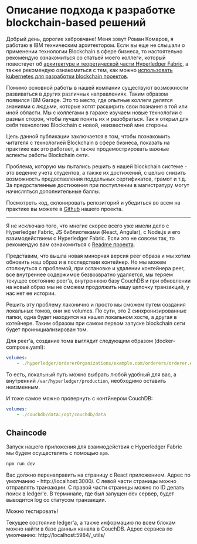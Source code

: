 # Описание подхода к разработке blockchain-based решений

Добрый день, дорогие хабровчане! Меня зовут Роман Комаров, я работаю в IBM техническим архитектором. Если вы еще не слышали о применении технологии Blockchain в сфере бизнеса, то настоятельно рекомендую ознакомиться со статьей моего коллеги, который повествует об [архитектуре и теоретической части Hyperledger Fabric](https://habr.com/ru/company/ibm/blog/444874/), а также рекомендую ознакомиться с тем, как можно [использовать kubernetes для разработки blockchain проектов](https://habr.com/ru/company/ibm/blog/351808/).

Помимо основной работы в нашей компании существуют возможности развиваться в других различных направлениях. Таким образом появился IBM Garage. Это то место, где опытные коллеги делятся знаниями с людьми, которые хотят расширить свои познания в той или иной области. Мы с коллегами в гараже изучаем новые технологии с разных сторон, чтобы лучше понять их и разобраться. Так я открыл для себя технологию Blockchain с новой, неизвестной мне стороны.

Цель данной публикации заключается в том, чтобы познакомить читателя с технологией Blockchain в сфере бизнеса, показать на практике как это работает, а также продемострировать важные аспекты работы Blockchain сети.

Проблема, которую мы пытались решить в нашей blockchain системе - это ведение учета студентов, а также их достижений, с целью снизить возможность предоставления поддельных сертификатов, грамот и т.д. За предосталенные достижения при поступлении в магистратуру могут начисляться дополнительные баллы. 

Посмотреть код, склонировать репозиторий и убедиться во всем на практике вы можете в [Github](https://github.com/komaroman/StudReg) нашего проекта.

---

Я не исключаю того, что многие скорее всего уже имели дело с Hyperledger Fabric, JS библиотеками (React, Angular), с Node.js и его взаимодействием с Hyperledger Fabric. Если это не совсем так, то рекомендую вам ознакомиться с [Readme проекта](https://github.com/komaroman/StudReg).

Представим, что вышла новая минорная версия peer образа и мы хотим обновить наш образ и в последствии контейнер. Но мы можем столкнуться с проблемой, при остановке и удалении контейнера peer, все внутреннее содержимое безвозвратно удаляется, мы теряем текущее состояние peer'а, внутреннюю базу CouchDB и при обновлении на новый образ мы не сможем продолжить нашу цепочку транзакций, у нас нет ее истории.

Решить эту проблему лаконично и просто мы сможем путем создания локальных томов, они же volumes. По сути, это 2 синхронизированные папки, одна будет находится на нашел локальном хосте, а другая в котейнере. Таким образом при самом первом запуске blockchain сети будет проинициализирован том.

Для peer'а, создание тома выглядит следующим образом (docker-compose.yaml):
```yml
volumes:
    - ./hyperledger/ordererOrganizations/example.com/orderers/orderer.example.com/production:/var/hyperledger/production
```
То есть, локальный путь можно выбрать любой удобный для вас, а внутренний `/var/hyperledger/production`, необходимо оставить неизменным.

И тоже самое можно провернуть с контйнером CouchDB:
```yml
volumes:
    - ./couchdb/data:/opt/couchdb/data
```

## Chaincode


Запуск нашего приложения для взаимодействия с Hyperledger Fabric мы будем осуществлять с помощью `npm`.
```sh
npm run dev
```
Вас должно перенаправить на страницу с React приложением. Адрес по умолчанию - http://localhost:3000/. С левой части страницы можно отправлять транзакции. С правой части страницы можно по ID делать поиск в ledger'е. В терминале, где был запущен dev сервер, будет выводится log со статусом транзакции.

Можно тестировать!

Текущее состояние ledger'а, а также информацию по всем блокам можно найти в базе данных канала в CouchDB. Адрес сервиса по умолчанию:
http://localhost:5984/_utils/


